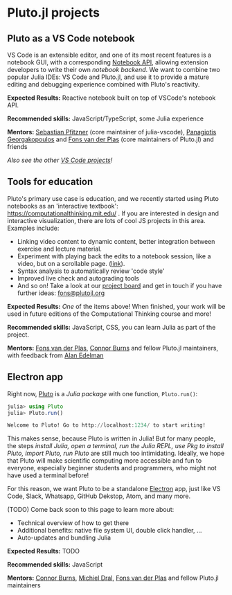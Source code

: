 # Pluto.jl projects

## Pluto as a VS Code notebook

VS Code is an extensible editor, and one of its most recent features is a notebook GUI, with a corresponding [Notebook API](https://code.visualstudio.com/api/extension-guides/notebook), allowing extension developers to write their own _notebook backend_. We want to combine two popular Julia IDEs: VS Code and Pluto.jl, and use it to provide a mature editing and debugging experience combined with Pluto's reactivity.

**Expected Results:** Reactive notebook built on top of VSCode's notebook API.

**Recommended skills:** JavaScript/TypeScript, some Julia experience

**Mentors:** [Sebastian Pfitzner](https://github.com/pfitzseb) (core maintainer of julia-vscode), [Panagiotis Georgakopoulos](https://github.com/pankgeorg) and [Fons van der Plas](https://github.com/fonsp) (core maintainers of Pluto.jl) and friends

_Also see the other [VS Code projects](https://julialang.org/jsoc/gsoc/vscode/)!_

## Tools for education

Pluto's primary use case is education, and we recently started using Pluto notebooks as an 'interactive textbook': https://computationalthinking.mit.edu/ . If you are interested in design and interactive visualization, there are lots of cool JS projects in this area. Examples include:
- Linking video content to dynamic content, better integration between exercise and lecture material.
- Experiment with playing back the edits to a notebook session, like a video, but on a scrollable page. ([link](https://www.notion.so/malyvsen/Replay-notebook-computations-8bcd4787842e40a199806ebe1c368acb)).
- Syntax analysis to automatically review 'code style'
- Improved live check and autograding tools
- And so on! Take a look at our [project board](https://www.notion.so/malyvsen/Pluto-jl-a9982e79b7bb4c658e6216c15a9d4cab) and get in touch if you have further ideas: fons@plutojl.org

**Expected Results:** _One_ of the items above! When finished, your work will be used in future editions of the Computational Thinking course and more!

**Recommended skills:** JavaScript, CSS, you can learn Julia as part of the project.

**Mentors:** [Fons van der Plas](https://github.com/fonsp), [Connor Burns](https://github.com/ctrekker) and fellow Pluto.jl maintainers, with feedback from [Alan Edelman](https://math.mit.edu/directory/profile.php?pid=63)



## Electron app

Right now, [Pluto]() is a *Julia package* with one function, `Pluto.run()`:
```julia
julia> using Pluto
julia> Pluto.run()

Welcome to Pluto! Go to http://localhost:1234/ to start writing!
```

This makes sense, because Pluto is written in Julia! But for many people, the steps *install Julia, open a terminal, run the Julia REPL, use Pkg to install Pluto, import Pluto, run Pluto* are still much too intimidating. Ideally, we hope that Pluto will make scientific computing more accessible and fun to everyone, especially beginner students and programmers, who might not have used a terminal before!

For this reason, we want Pluto to be a standalone [Electron](https://www.electronjs.org/) app, just like VS Code, Slack, Whatsapp, GitHub Dekstop, Atom, and many more. 

(TODO) Come back soon to this page to learn more about:
- Technical overview of how to get there
- Additional benefits: native file system UI, double click handler, ...
- Auto-updates and bundling Julia

**Expected Results:** TODO

**Recommended skills:** JavaScript

**Mentors:** [Connor Burns](https://github.com/ctrekker), [Michiel Dral](https://github.com/dralletje), [Fons van der Plas](https://github.com/fonsp) and fellow Pluto.jl maintainers
